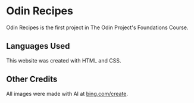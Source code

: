 # Odin Recipes

Odin Recipes is the first project in The Odin Project's Foundations Course. 


## Languages Used
This website was created with HTML and CSS.

## Other Credits
All images were made with AI at <a href="bing.com/create">bing.com/create</a>.